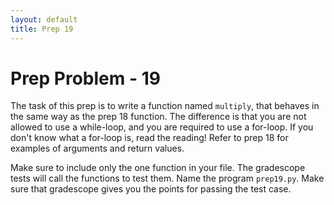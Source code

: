 ```yaml
---
layout: default
title: Prep 19
---
```


# Prep Problem - 19

The task of this prep is to write a function named `multiply`, that behaves in the same way as the prep 18 function.
The difference is that you are not allowed to use a while-loop, and you are required to use a for-loop.
If you don't know what a for-loop is, read the reading!
Refer to prep 18 for examples of arguments and return values.

Make sure to include only the one function in your file.
The gradescope tests will call the functions to test them.
Name the program `prep19.py`.
Make sure that gradescope gives you the points for passing the test case.

